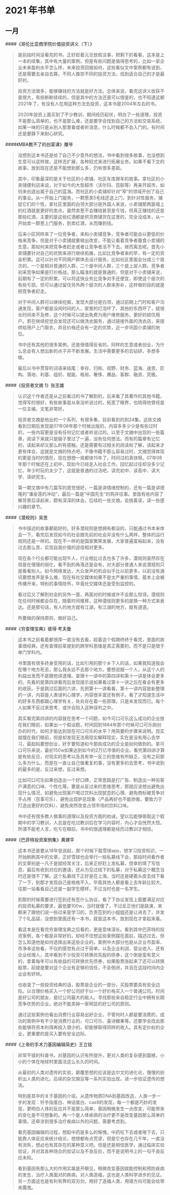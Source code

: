 # 2021 年书单
## 一月
####《哥伦比亚商学院价值投资讲义（下）》
> 是前段时间没看完的书，正好趁着元旦放假没事，把剩下的看看，这本是上一本的续集，其中有大量的案例，但是有些问题是值得思考的，比如一家企业未来盈利水平怎么样，未来投资回报如何，这些看似文中案例都有说到，还是需要去亲自去算。不同人推崇不同的投资方法，找到适合自己的才是最好的，
> 
> 投资方法很多，能够赚钱的方法就是好方法。总体来说，看完这讲义收获不是很大，有些断断续续的，但是其中的方法还是可以借鉴的，也不知道这都2021年了，有没有人在用这种方法去投资，这本书是2004年左右的书。
> 
> 2020年投资上面买到了不少教训，期间经历起伏，明白了一些道理，投资不是那么简单的，也不是那么难，还是要学会找到自己的方法和交易系统，如果一味的只是从别人那里看或者听消息，什么时候都不会入门的。有时间还是要静下来耐心研究。


####《MBA教不了的创富课》雕爷
> 没想到这本书还是给了自己不少意外的想法，书中看到很多故事，也没想到生意可以这样做，这样去扩展，各种招式来进行拓展业务。如果不看下文的故事，放到现在还是不能想到那么多，仍有很多差距。
> 
> 其中，印象最深的是关于社区的小卖铺、社区车库擦车的故事。拿社区的小卖铺便利店来说，对于如今的大型超市（沃尔玛、百联等）再来开超市，如何来创造出属于自己的蓝海。而社区的小卖铺却针对”窄“的领域开创了自己的事业。从一开始上门服务，一颗葱卖5毛线还送上门，到针对性服务，捕捉它们的个性，拿社区里面的白领大部分是外国人来说，小卖铺那两面墙上的红酒就是更好的卖点，虽然卖葱不会赚钱甚至是亏钱，但真正赚钱的还是那些红酒，主要的是这些红酒都是供货商铺货在这里的，完全没成本，从一开始卖一颗葱上门服务，到卖红酒，从而赚到钱。
>
> 后来小区同样来了一位竞争者，来和小卖铺竞争，竞争者可能会以更低的价格来竞争，但是对于小卖铺就要做出改变，不能让看着竞争者蚕食小卖铺的生意。那如何来把竞争者赶走或者让竞争者活不下去，继而离去呢。首先小卖铺要针对自己的优势来进行继续拓展，比如比竞争者来的早，有一定的资金积累。这可以针对不同用户群体去设计服务，比如社区里面会分成三个层次的，一个是相对普通的人群，二个是中间人群，三个是上层人群。竞争者初来竞争如果是打价格战，那么瞄准的就是普通的，但是对于小卖铺来说，前期有了一定的积累，可以将这快业务比竞争对手还便宜，即使这个层次的有些亏损，但可以通过留住另外两个层次的人群来弥补，这样做的目的就是把竞争者赶走。
>
> 对于中间人群可以继续挖掘，发现大部分是白领，通过前期上门时和客户沟通发现，客户都是没闲时间的人，家里的灯泡坏了、其他的东西坏了，就很长时间来不及修，这个时候可以提出免费为用户维修服务，更好的锁住用户。若在继续挖觉会发现还可以做洗衣服务，通过链接外面的洗衣店，来提供给用户上门取衣，并且价格还会有一定的优势，近一步巩固小卖铺的地位。
> 
> 书中还有其他的很多案例，还是很值得反省的，同样的生意或者创业，为什么总会有人想出新的点子并不断发展。生活中需要更多的去钻研，多想多做。
> 
> 最后以书中贯穿的词语来结尾：幸存、归核、视野、财务、蓝海、迷思、匠构、落地、利基、组织、赋能、格局、奢侈、爆品、客群、融资、究极。

####《投资者文摘 1》张志雄
> 认识这个作者还是从之前看过的书了解到的，后来看了其著作的其他书籍，觉得写的很好，有些故事是从来没听说过的，拓宽了眼界，也晓得他曾经是一位主编，文笔非常好。
> 
> 投资者文摘是他出的一个系列，有很多集，目前看到的到24集。这些文摘看到日期后发现是07年08年那个时候出版的，内容多多少少是有些过时的，一些内容更是没有任何记忆或者听说过的。以至于文摘中出现的一些篇章，阅读下来就只是脑子里过了一遍，没有任何想法。而有的篇章有记忆的，读起来却又那么的有感触。还是需要有过相关的阅读和了解，读起来才更有体会，这就是文摘的特点吧，不像书籍不那么容易过时，文摘觉得体现的更是当时的情形，现在想想一晃都快15年了，时间过的真快呀。07年08年那个时候还在上初中，现如今已经走入社会工作。回忆起过往却没多少记忆，年少时玩的太少了，这就是普通的过活吧，读完初中、读高中、读大学、读研究生。
> 
> 第一期文摘中有几篇写的感觉很好，一篇是讲情绪控制的，还有一篇是讲德隆的“潘金莲的冲动“，最后一篇是”中国先生“的购并往事。里面有些内容了解背景后读起来，颇有深深的体会。后续的一些文摘，会挑着读，读一些感兴趣的章节。

####《潜规则》吴思
> 书中描述的故事都挺好的，好多潜规则是想拥有都没的，只能通过书本来体会一下。看完后发现如今的社会跟先前的社会并没有什么两样，整体的运行规则还是一样的。现在不一样的是国家繁荣发展，大家普遍富裕起来，没有过去那么苦，实现自我价值的途径相对更多。
>
> 现在各个行业都可能出现牛人，行业相比过去也多了许多，潜规则虽然存在但是在慢慢的弱化，看不到的角落还是会有，对大部分普通人来说潜规则只是看看别人。如今网络发达，大众发声的机会似乎比以前更多，以前没有通讯要想发声是多么难，现在有社交媒体如果不是太严重的事情，基本上会被传播开来，特别的事情除外，毕竟社交媒体还是受到监控的。
>
> 看过后又了解到社会的另外一面，再面对的时候或许不会那么惊讶。潜规则在任何时候都会存在，随着时间推移，这种潜规则更多的是换一种方式来表达。还是那句话，有人的地方就有江湖，有江湖的地方，就有道道。
> 
> 所要做的保持原则，做好自己。

####《穷查理宝典》彼得·考夫曼
> 这本书之前看着都很厚一直没有去看，趁着这个假期终终于看完，里面的故事很经典，还有查理前辈提到的跨学科思维是真正需要的，而不是只是限于单门学科内。
> 
> 书里面有很多终身受用的话，比如引用的那个乡下人的话，如果我知道我会在哪个地方死去，那么我永远不去那个地方。要想说服一个人，从这个人的利益出发而不是跟他讲道理。查理十一讲中的第四讲和第十一讲是体会更多的，先看的是第四讲看完后发现提示说如果看过第十一讲之后在看会有更多的收获。于是跳过后面的六讲，先把第十一讲看看，第十一讲内容是新整理的一讲，内容是人类误判心理学，内容很丰富还有例子。看了才知道生活中的好多东西都跟心理学有关，处处存在着一些原理，只是未发现而已。每个人如果不反过来思考，或许会陷入这种误判之中。
> 
> 其实看完第四讲的内容就在思考一个问题，如今可口可乐这么成功的企业放在我们眼前，如果出一个假设题，时间回到1884年那个时候可口可乐刚创办的时代，如何才能达到现在可口可乐的水平？用简要的步骤来说明。现实就摆在我们眼前，但是却发现无法用现实解释现实，实在是没有用心去学习，最起码要想创业，好歹要知道如今那些成功的企业是如何做到的。拿可口可乐来说，最初150w如果达到如今的2万亿市值的企业。看完第四讲才算是有些反应，对现实的思考以及具有举一反三的思维有所缺乏，没有之前那么多为什么，而是在一直让自己做重复的事，没有更多的去思考，书中说到的最多的是，反过来想，反过来想。
> 
> 比如可口可乐如果创造出一个好口碑，正常思路是打广告、制造出一种另客户满意的口味、个性化等。要是从反过来的思维思考，那就应该想出避免出现什么情况，如避免出现客户喝过饮料出现腻歪的心理、避免商标被竞争对手占用（百事可乐）、避免出现妒忌现象（产品再好也不能骄傲，要致力于打造出更好的饮料）、避免突然改变占领市场的饮料口味。
> 
> 书中还有很多教人做事的道理以及投资方面的劝诫，望以后能够吸取这个假期中的学习教训，人总是在吃过教训后在学习内容时，内心才会恍然大悟。所谓不能老人言，吃亏在眼前。书中的很道理都是经历过教训才相信。

####《巴菲特投资案例集》黄建平
> 这本书还是要从18年低说起，那个时候下载雪球app，想学习投资知识，一开始刷刷其中的文章，正好雪球也会举行一些私募线下会，那段时间看作者的文章别是一凡于是就经常关注，后来正好赶上发私募，侥幸的填了写信息，最后有收到对应的邀请，还从为见过线下的私募，对于私募这个概念当时还是很不了解。这个私募线下正好是在上海，当时还是硬着头皮去线下看了一下，到那才发现自己是格格不入，毕竟其他人都是看上去年龄比较大，往那一站看看自己还是一副学生模样，不过当时也是一名学生。
>
> 到那的时候需要进行签到还有签什么协议，看了下协议发现上面要满足对应的投资私募的要求，最低要100w，当时就傻了，不过反正他们是路演，来都来了跟他们说一些过来是学习的，负责签到的小姐姐还是让进去了，并发了个礼品袋，没想到里面还有一本书，就是这本书，放到现在才拿起来看。
>
> 看这本是在看完穷查理宝典之后看的，更是意味深长。看到其中巴菲特的投资案例，各个都是非常好的，却经不住想这些案例摆在面前，描述过去，但怎么知道他是如何选择出来这些企业的，案例中大部分也是从企业市盈率、市净率这些看，不仅的感觉有点过于简单，以及企业利润、营业收入、还有企业经理人，其中看到不少投资可转换优先股的债券，这个倒是蛮有意义的，拿着每年可以有收益的可转换优先债券，如果股票涨起来了还可以转换股票，前提是要对这个企业有足够的信任，不会倒闭，并且在这段时间内企业会有好转。
>
> 也收录了一些投资经典的话，股票是企业的一部分，买股票要具有安全边际。以合理价格买入一个好公司好于以一个好价格买入一个普通公司。时间是好公司的朋友、是烂公司最大的敌人。寻找那些来自稳定行业中拥有长期竞争优势的企业。绝对不能卖掉一家明显的好公司的原则。
> 
> 通过这些案例也看出消费行业容易出好企业，不管何时人都是要消费的，成功的案例中有不少是消费行业的，可口可乐、喜诗糖果等。还要学会找出那些能够将资本利得再投入很少的，却能够取得同样的收入。具有定价权的企业，更重要的是买入要有安全边际。

####《上帝的手术刀基因编辑简史》王立铭
> 非常不错的科普书，对基因的认识有所提升，更对人类的复杂感到震撼，小小的个体在地球村里面活这么长久的时间。
> 
> 从最初的人类对遗传的实验，颠覆思想的应该是达尔文的进化论，慢慢的剖析出人类的进化，后续的杂交豌豆等一系列实验出现，进一步验证遗传的想法。
> 
> 特别是其中的关于基因的介绍，从遗传物质DNA到基因改造，人类一步一步的发现：钎手指蛋白、神话蛋白、cas9的发现，每一个都是巧妙的发现，更明白人体的反应并不是那么简单，基因稍微发生一点改变，可能带来的变化是不可想象的。再一个是人体疾病的治疗更不是改变基因那么简单的事情，还牵涉到很多治疗疾病以外的问题，需要考虑到。
> 
> 看完基因编辑的过程，想起中药是多么的惭愧，中药吃下去或者喝下去，只能靠人体反应来统计结论，想想都有点荒谬，但是它也存在几千年，一直没有消失，想必也有其存在的某种意义吧。但是还是相信医学，通过临床实验验证，并对其各种场合的验证以及不良反应，而不是说明书上的一句不良反应未知。
> 
> 看到基因有那么大的作用实属是开眼见，稍微改变基因就能控制和预防疾病的发生，治疗人类面对的疾病，对人类造福，这也是人类科学进步的见证。另一方面这也是有利有弊的双刃剑，用好了造福人类，用错方向可能会给带来魔鬼。





